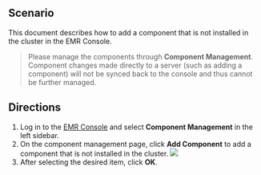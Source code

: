 ## Scenario
This document describes how to add a component that is not installed in the cluster in the EMR Console.
>Please manage the components through **Component Management**. Component changes made directly to a server (such as adding a component) will not be synced back to the console and thus cannot be further managed.

## Directions
1. Log in to the [EMR Console](https://console.cloud.tencent.com/emr) and select **Component Management** in the left sidebar.
2. On the component management page, click **Add Component** to add a component that is not installed in the cluster.
![](https://main.qcloudimg.com/raw/306312805518e274a5b90e4967887870.png)
3. After selecting the desired item, click **OK**.
